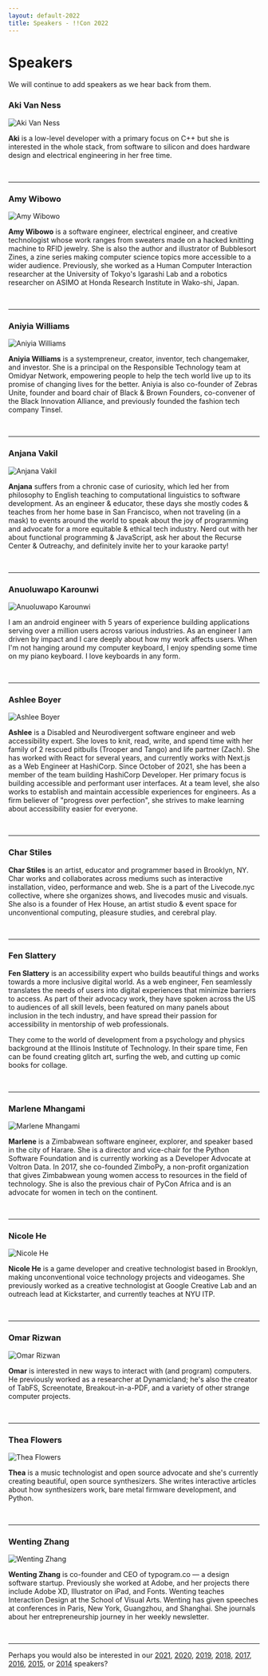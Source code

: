 ```yaml
---
layout: default-2022
title: Speakers - !!Con 2022
---
```


# Speakers

We will continue to add speakers as we hear back from them.

### Aki Van Ness
 
<a name="aki-van-ness" id="aki-van-ness"></a>
<img src="/images/speakers/aki-van-ness.png" alt="Aki Van Ness" class="speaker-img" />

**Aki** is a low-level developer with a primary focus on C++ but she is interested in the whole stack, from software to silicon and does hardware design and electrical engineering in her free time.

<br />

---

### Amy Wibowo

<a name="amy-wibowo" id="amy-wibowo"></a>
<img src="/images/speakers/amy-wibowo.png" alt="Amy Wibowo" class="speaker-img" />

**Amy Wibowo** is a software engineer, electrical engineer, and creative technologist whose work ranges from sweaters made on a hacked knitting machine to RFID jewelry. She is also the author and illustrator of Bubblesort Zines, a zine series making computer science topics more accessible to a wider audience. Previously, she worked as a Human Computer Interaction researcher at the University of Tokyo's Igarashi Lab and a robotics researcher on ASIMO at Honda Research Institute in Wako-shi, Japan.

<br />

---

### Aniyia Williams

<a name="aniyia-williams" id="aniyia-williams"></a>
<img src="/images/speakers/aniyia-williams.png" alt="Aniyia Williams" class="speaker-img" />

**Aniyia Williams** is a systempreneur, creator, inventor, tech changemaker, and investor. She is a principal on the Responsible Technology team at Omidyar Network, empowering people to help the tech world live up to its promise of changing lives for the better. Aniyia is also co-founder of Zebras Unite, founder and board chair of Black & Brown Founders, co-convener of the Black Innovation Alliance, and previously founded the fashion tech company Tinsel.

<br />

---

### Anjana Vakil

<a name="anjana-vakil" id="anjana-vakil"></a>
<img src="/images/speakers/anjana-vakil.png" alt="Anjana Vakil" class="speaker-img" />

**Anjana** suffers from a chronic case of curiosity, which led her from philosophy to English teaching to computational linguistics to software development. As an engineer & educator, these days she mostly codes & teaches from her home base in San Francisco, when not traveling (in a mask) to events around the world to speak about the joy of programming and advocate for a more equitable & ethical tech industry. Nerd out with her about functional programming & JavaScript, ask her about the Recurse Center & Outreachy, and definitely invite her to your karaoke party!

<br />

---

### Anuoluwapo Karounwi

<a name="anuoluwapo-karounwi" id="anuoluwapo-karounwi"></a>
<img src="/images/speakers/anuoluwapo-karounwi.png" alt="Anuoluwapo Karounwi" class="speaker-img" />

I am an android engineer with 5 years of experience building applications serving over a million users across various industries. As an engineer I am driven by impact and I care deeply about how my work affects users. When I'm not hanging around my computer keyboard, I enjoy spending some time on my piano keyboard. I love keyboards in any form.

<br />

---

### Ashlee Boyer

<a name="ashlee-boyer" id="ashlee-boyer"></a>
<img src="/images/speakers/ashlee-boyer.png" alt="Ashlee Boyer" class="speaker-img" />

**Ashlee** is a Disabled and Neurodivergent software engineer and web accessibility expert. She loves to knit, read, write, and spend time with her family of 2 rescued pitbulls (Trooper and Tango) and life partner (Zach). She has worked with React for several years, and currently works with Next.js as a Web Engineer at HashiCorp. Since October of 2021, she has been a member of the team building HashiCorp Developer. Her primary focus is building accessible and performant user interfaces. At a team level, she also works to establish and maintain accessible experiences for engineers. As a firm believer of "progress over perfection", she strives to make learning about accessibility easier for everyone.

<br />

---

### Char Stiles

[//]: # (<a name="char-stiles" id="char-stiles"></a>)
[//]: # (<img src="/images/speakers/char-stiles.png" alt="Char Stiles" class="speaker-img" />)

**Char Stiles** is an artist, educator and programmer based in Brooklyn, NY. Char works and collaborates across mediums such as interactive installation, video, performance and web. She is a part of the Livecode.nyc collective, where she organizes shows, and livecodes music and visuals. She also is a founder of Hex House, an artist studio &amp; event space for unconventional computing, pleasure studies, and cerebral play.

<br />

---

### Fen Slattery

[//]: # (<a name="fen-slattery" id="fen-slattery"></a>)
[//]: # (<img src="/images/speakers/fen-slattery.png" alt="Fen Slattery" class="speaker-img" />)

**Fen Slattery** is an accessibility expert who builds beautiful things and works towards a more inclusive digital world. As a web engineer, Fen seamlessly translates the needs of users into digital experiences that minimize barriers to access. As part of their advocacy work, they have spoken across the US to audiences of all skill levels, been featured on many panels about inclusion in the tech industry, and have spread their passion for accessibility in mentorship of web professionals.

They come to the world of development from a psychology and physics background at the Illinois Institute of Technology. In their spare time, Fen can be found creating glitch art, surfing the web, and cutting up comic books for collage.

<br />

---

### Marlene Mhangami

<a name="marlene-mhangami" id="marlene-mhangami"></a>
<img src="/images/speakers/marlene-mhangami.png" alt="Marlene Mhangami" class="speaker-img" />

**Marlene** is a Zimbabwean software engineer, explorer, and speaker based in the city of Harare. She is a director and vice-chair for the Python Software Foundation and is currently working as a Developer Advocate at Voltron Data. In 2017, she co-founded ZimboPy, a non-profit organization that gives Zimbabwean young women access to resources in the field of technology. She is also the previous chair of PyCon Africa and is an advocate for women in tech on the continent.

<br />

---

### Nicole He

<a name="nicole-he" id="nicole-he"></a>
<img src="/images/speakers/nicole-he.png" alt="Nicole He" class="speaker-img" />

**Nicole He** is a game developer and creative technologist based in Brooklyn, making unconventional voice technology projects and videogames. She previously worked as a creative technologist at Google Creative Lab and an outreach lead at Kickstarter, and currently teaches at NYU ITP.

<br />

---

### Omar Rizwan

<a name="omar-rizwan" id="omar-rizwan"></a>
<img src="/images/speakers/omar-rizwan.png" alt="Omar Rizwan" class="speaker-img" />

**Omar** is interested in new ways to interact with (and program) computers. He previously worked as a researcher at Dynamicland; he's also the creator of TabFS, Screenotate, Breakout-in-a-PDF, and a variety of other strange computer projects.

<br />

---

### Thea Flowers

<a name="thea-flowers" id="thea-flowers"></a>
<img src="/images/speakers/thea-flowers.png" alt="Thea Flowers" class="speaker-img" />

**Thea** is a music technologist and open source advocate and she's currently creating beautiful, open source synthesizers. She writes interactive articles about how synthesizers work, bare metal firmware development, and Python.

<br />

---

### Wenting Zhang

<a name="wenting-zhang" id="wenting-zhang"></a>
<img src="/images/speakers/wenting-zhang.png" alt="Wenting Zhang" class="speaker-img" />

**Wenting Zhang** is co-founder and CEO of typogram.co — a design software startup. Previously she worked at Adobe, and her projects there include Adobe XD, Illustrator on iPad, and Fonts. Wenting teaches Interaction Design at the School of Visual Arts. Wenting has given speeches at conferences in Paris, New York, Guangzhou, and Shanghai. She journals about her entrepreneurship journey in her weekly newsletter.

<br />

---


Perhaps you would also be interested in our 
[2021](2021/speakers.html), 
[2020](2020/speakers.html), 
[2019](2019/speakers.html), 
[2018](2018/speakers.html), 
[2017](2017/speakers.html), 
[2016](2016/speakers.html), 
[2015](../2015/speakers.html), 
or [2014](../2014/speakers.html) speakers?

